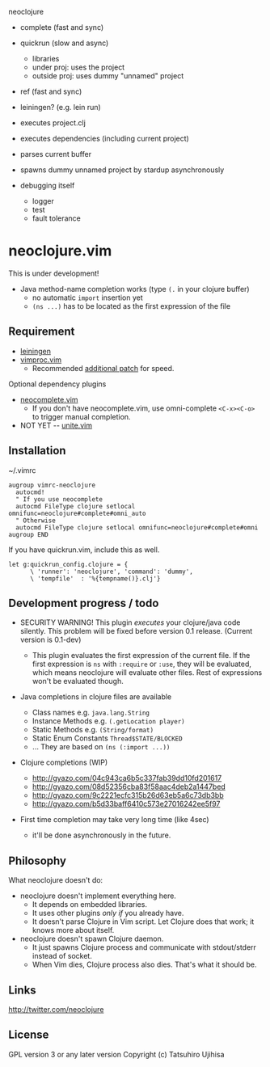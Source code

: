 neoclojure
* complete (fast and sync)
* quickrun (slow and async)
    * libraries
    * under proj: uses the project
    * outside proj: uses dummy "unnamed" project
* ref (fast and sync)
* leiningen? (e.g. lein run)

* executes project.clj
* executes dependencies (including current project)
* parses current buffer

* spawns dummy unnamed project by stardup asynchronously

* debugging itself
    * logger
    * test
    * fault tolerance


# neoclojure.vim

This is under development!

* Java method-name completion works (type `(.` in your clojure buffer)
    * no automatic `import` insertion yet
    * `(ns ...)` has to be located as the first expression of the file

## Requirement

* [leiningen](http://leiningen.org/)
* [vimproc.vim](https://github.com/Shougo/vimproc.vim)
  * Recommended [additional patch](https://gist.github.com/ujihisa/4666b417034040295828) for speed.

Optional dependency plugins

* [neocomplete.vim](https://github.com/Shougo/neocomplete.vim)
    * If you don't have neocomplete.vim, use omni-complete
      `<C-x><C-o>` to trigger manual completion.
* NOT YET -- [unite.vim](https://github.com/Shougo/unite.vim)

## Installation

~/.vimrc

```vim
augroup vimrc-neoclojure
  autocmd!
  " If you use neocomplete
  autocmd FileType clojure setlocal omnifunc=neoclojure#complete#omni_auto
  " Otherwise
  autocmd FileType clojure setlocal omnifunc=neoclojure#complete#omni
augroup END
```

If you have quickrun.vim, include this as well.

```vim
let g:quickrun_config.clojure = {
      \ 'runner': 'neoclojure', 'command': 'dummy',
      \ 'tempfile'  : '%{tempname()}.clj'}
```

## Development progress / todo

* SECURITY WARNING! This plugin *executes* your clojure/java code silently. This problem will be fixed before version 0.1 release. (Current version is 0.1-dev)
    * This plugin evaluates the first expression of the current file. If the first expression is `ns` with `:require` or `:use`, they will be evaluated, which means neoclojure will evaluate other files. Rest of expressions won't be evaluated though.
* Java completions in clojure files are available
    * Class names e.g. `java.lang.String`
    * Instance Methods e.g. `(.getLocation player)`
    * Static Methods e.g. `(String/format)`
    * Static Enum Constants `Thread$STATE/BLOCKED`
    * ... They are based on `(ns (:import ...))`
* Clojure completions (WIP)
    * <http://gyazo.com/04c943ca6b5c337fab39dd10fd201617>
    * <http://gyazo.com/08d52356cba83f58aac4deb2a1447bed>
    * <http://gyazo.com/9c2221ecfc315b26d63eb5a6c73db3bb>
    * <http://gyazo.com/b5d33baff6410c573e27016242ee5f97>

* First time completion may take very long time (like 4sec)
    * it'll be done asynchronously in the future.

## Philosophy

What neoclojure doesn't do:

* neoclojure doesn't implement everything here.
    * It depends on embedded libraries.
    * It uses other plugins *only if* you already have.
    * It doesn't parse Clojure in Vim script. Let Clojure does that work; it knows more about itself.
* neoclojure doesn't spawn Clojure daemon.
    * It just spawns Clojure process and communicate with stdout/stderr instead of socket.
    * When Vim dies, Clojure process also dies. That's what it should be.

## Links

<http://twitter.com/neoclojure>

## License

GPL version 3 or any later version
Copyright (c) Tatsuhiro Ujihisa
